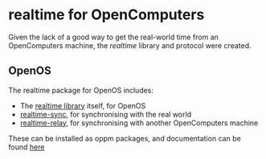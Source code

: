 # realtime for OpenComputers

Given the lack of a good way to get the real-world time from an OpenComputers machine, the *realtime* library and protocol were created.

## OpenOS
The realtime package for OpenOS includes:

- The [realtime library](OpenOS/usr/lib/realtime.lua) itself, for OpenOS
- [realtime-sync](OpenOS/etc/rc.d/realtime-sync.lua), for synchronising with the real world
- [realtime-relay](OpenOS/etc/rc.d/realtime-relay.lua), for synchronising with another OpenComputers machine

These can be installed as oppm packages, and documentation can be found [here](OpenOS/usr/man)
